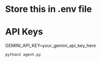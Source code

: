 # Store this in .env file

# API Keys
GEMINI_API_KEY=your_gemini_api_key_here

```
python3 agent.py
```


